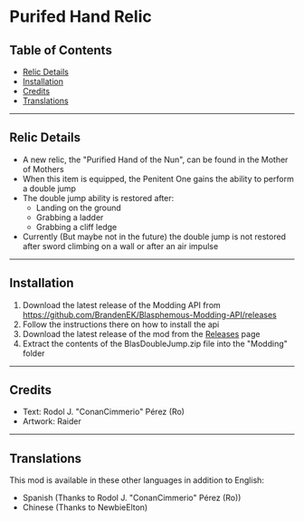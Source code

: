 # Purifed Hand Relic

## Table of Contents

- [Relic Details](https://github.com/BrandenEK/Blasphemous-Double-Jump#relic-details)
- [Installation](https://github.com/BrandenEK/Blasphemous-Double-Jump#installation)
- [Credits](https://github.com/BrandenEK/Blasphemous-Double-Jump#credits)
- [Translations](https://github.com/BrandenEK/Blasphemous-Double-Jump#translations)

---

## Relic Details

- A new relic, the "Purified Hand of the Nun", can be found in the Mother of Mothers
- When this item is equipped, the Penitent One gains the ability to perform a double jump
- The double jump ability is restored after:
  - Landing on the ground
  - Grabbing a ladder
  - Grabbing a cliff ledge
- Currently (But maybe not in the future) the double jump is not restored after sword climbing on a wall or after an air impulse

---

## Installation

1. Download the latest release of the Modding API from https://github.com/BrandenEK/Blasphemous-Modding-API/releases
2. Follow the instructions there on how to install the api
3. Download the latest release of the mod from the [Releases](https://github.com/BrandenEK/Blasphemous-Double-Jump/releases) page
4. Extract the contents of the BlasDoubleJump.zip file into the "Modding" folder

---

## Credits

- Text: Rodol J. "ConanCimmerio" Pérez (Ro)
- Artwork: Raider

---

## Translations

This mod is available in these other languages in addition to English:
- Spanish (Thanks to Rodol J. "ConanCimmerio" Pérez (Ro))
- Chinese (Thanks to NewbieElton)
